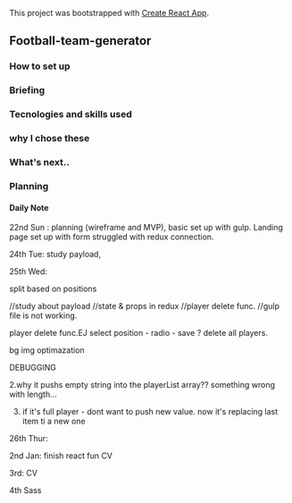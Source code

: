 This project was bootstrapped with [Create React App](https://github.com/facebook/create-react-app).

## Football-team-generator


### How to set up


### Briefing


### Tecnologies and skills used


### why I chose these


### What's next..

### Planning 


#### Daily Note
22nd Sun :
planning (wireframe and MVP), basic set up with gulp.
Landing page set up with form 
struggled with redux connection.


24th Tue:
study payload,


25th Wed:

split based on positions

//study about payload 
//state & props  in redux 
//player delete func.
//gulp file is not working.

player delete func.EJ
select position - radio - save ?
delete all players.

bg img optimazation

DEBUGGING

2.why it pushs empty string into the playerList array??
something wrong with length...

3. if it's full player - dont want to push new value.
now it's replacing last item ti a new one 


26th Thur:

2nd Jan:
finish react fun
CV

3rd: 
CV

4th
Sass











